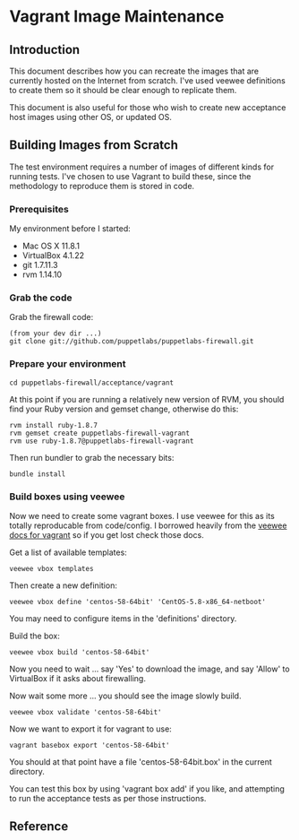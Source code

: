 Vagrant Image Maintenance
=========================

Introduction
------------

This document describes how you can recreate the images that are currently
hosted on the Internet from scratch. I've used veewee definitions to create
them so it should be clear enough to replicate them.

This document is also useful for those who wish to create new acceptance
host images using other OS, or updated OS.

Building Images from Scratch
----------------------------

The test environment requires a number of images of different kinds for running
tests. I've chosen to use Vagrant to build these, since the methodology to
reproduce them is stored in code.

### Prerequisites

My environment before I started:

*   Mac OS X 11.8.1
*   VirtualBox 4.1.22
*   git 1.7.11.3
*   rvm 1.14.10

### Grab the code

Grab the firewall code:

    (from your dev dir ...)
    git clone git://github.com/puppetlabs/puppetlabs-firewall.git

### Prepare your environment

    cd puppetlabs-firewall/acceptance/vagrant

At this point if you are running a relatively new version of RVM, you should
find your Ruby version and gemset change, otherwise do this:

    rvm install ruby-1.8.7
    rvm gemset create puppetlabs-firewall-vagrant
    rvm use ruby-1.8.7@puppetlabs-firewall-vagrant

Then run bundler to grab the necessary bits:

    bundle install

### Build boxes using veewee

Now we need to create some vagrant boxes. I use veewee for this as its totally
reproducable from code/config. I borrowed heavily from the
[veewee docs for vagrant][1] so if you get lost check those docs.

Get a list of available templates:

    veewee vbox templates

Then create a new definition:

    veewee vbox define 'centos-58-64bit' 'CentOS-5.8-x86_64-netboot'

You may need to configure items in the 'definitions' directory.

Build the box:

    veewee vbox build 'centos-58-64bit'

Now you need to wait ... say 'Yes' to download the image, and say 'Allow' to
VirtualBox if it asks about firewalling.

Now wait some more ... you should see the image slowly build.

    veewee vbox validate 'centos-58-64bit'

Now we want to export it for vagrant to use:

    vagrant basebox export 'centos-58-64bit'

You should at that point have a file 'centos-58-64bit.box' in the current
directory.

You can test this box by using 'vagrant box add' if you like, and attempting to
run the acceptance tests as per those instructions.

Reference
---------

  [1]: https://github.com/jedi4ever/veewee/blob/master/doc/vagrant.md "veewee vagrant instructions"

